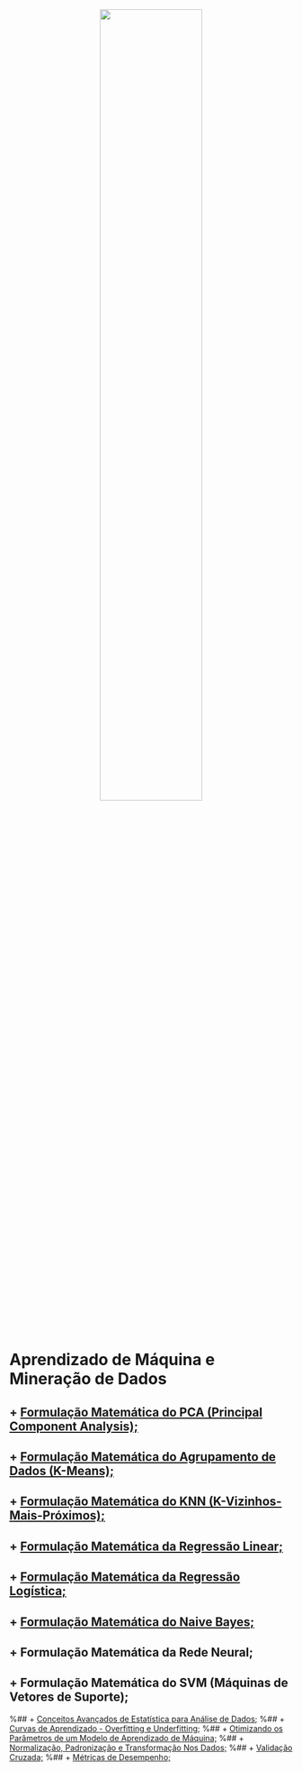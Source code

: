<center><img src="https://i.imgur.com/GWzPoUX.png" style="display:block;float:none;margin-left:auto;margin-right:auto;width:60%"></center>

# Aprendizado de Máquina e Mineração de Dados

## + [Formulação Matemática do PCA (Principal Component Analysis);](https://nbviewer.jupyter.org/github/rafaelpavan95/MSc_MachineLearning_DataMining/blob/main/PCA_FROM_SCRATCH.ipynb)
## + [Formulação Matemática do Agrupamento de Dados (K-Means);](https://nbviewer.jupyter.org/github/rafaelpavan95/MSc_MachineLearning_DataMining/blob/main/KMEANS_FROM_SCRATCH.ipynb)
## + [Formulação Matemática do KNN (K-Vizinhos-Mais-Próximos);](https://nbviewer.jupyter.org/github/rafaelpavan95/MSc_MachineLearning_DataMining/blob/main/KNN_FROM_SCRATCH.ipynb)
## + [Formulação Matemática da Regressão Linear;](https://nbviewer.jupyter.org/github/rafaelpavan95/MSc_MachineLearning_DataMining/blob/main/LINEAR_REGRESSION_FROM_SCRATCH.ipynb)
## + [Formulação Matemática da Regressão Logística;](https://nbviewer.jupyter.org/github/rafaelpavan95/MSc_MachineLearning_DataMining/blob/main/LOGISTIC_REGRESSION_FROM_SCRATCH.ipynb)
## + [Formulação Matemática do Naive Bayes;](https://nbviewer.jupyter.org/github/rafaelpavan95/MSc_MachineLearning_DataMining/blob/main/NAIVE_BAYES_FROM_SCRATCH.ipynb)
## + Formulação Matemática da Rede Neural;
## + Formulação Matemática do SVM (Máquinas de Vetores de Suporte);
%## + [Conceitos Avançados de Estatística para Análise de Dados;]()
%## + [Curvas de Aprendizado - Overfitting e Underfitting;]()
%## + [Otimizando os Parâmetros de um Modelo de Aprendizado de Máquina;]()
%## + [Normalização, Padronização e Transformação Nos Dados;]()
%## + [Validação Cruzada;]()
%## + [Métricas de Desempenho;]()


